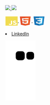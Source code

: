  <div>
   <a href="https://github.com/suelenturibio">
   <img height="180em" src="https://github-readme-stats.vercel.app/api?username=suelenturibio&show_icons=true&theme=tokyonight&include_all_commits=true&count_private=true"/>
   <img height="180em" src="https://github-readme-stats.vercel.app/api/top-langs/?username=suelenturibio&layout=compact&langs_count=6&theme=tokyonight"/>

</div>
<div style="display: inline_block"><br>
  <img align="center" alt="Js" height="30" width="40" src="https://raw.githubusercontent.com/devicons/devicon/master/icons/javascript/javascript-plain.svg">
  <img align="center" alt="HTML" height="30" width="40" src="https://raw.githubusercontent.com/devicons/devicon/master/icons/html5/html5-original.svg">
  <img align="center" alt="CSS" height="30" width="40" src="https://raw.githubusercontent.com/devicons/devicon/master/icons/css3/css3-original.svg">
</div>
 
 <br>
 

 
<div> 
  <li>
   <a href="www.linkedin.com/in/suelenturibio" target="_blank" class="linkedin">LinkedIn</a>
  </li>
 
  ![Snake animation](https://github.com/suelenturibio/suelenturibio/blob/output/github-contribution-grid-snake.svg)

</div>
